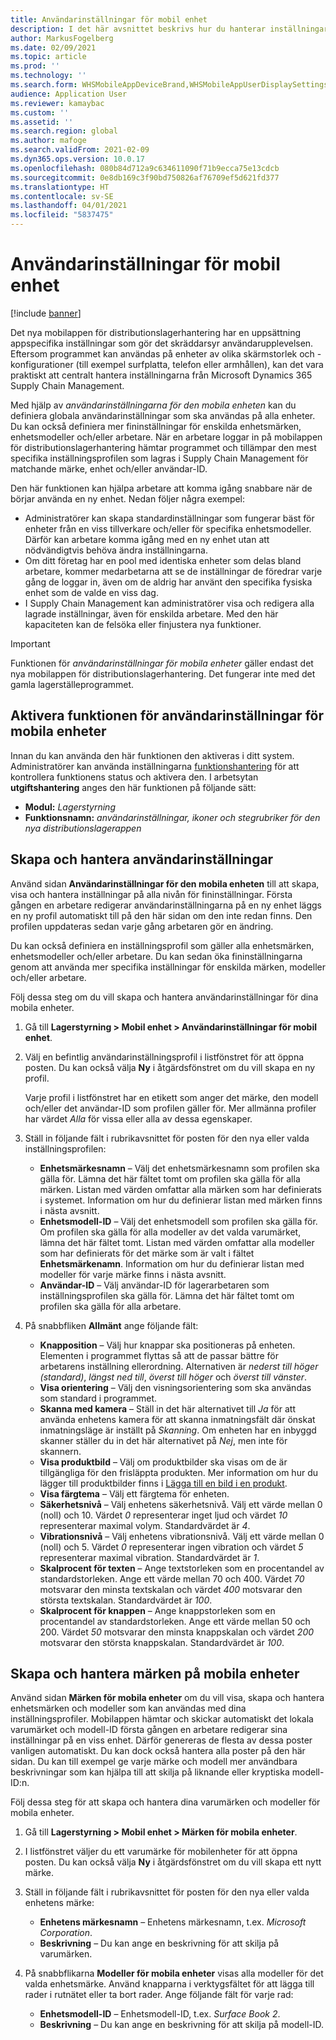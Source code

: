 ```yaml
---
title: Användarinställningar för mobil enhet
description: I det här avsnittet beskrivs hur du hanterar inställningar för mobila enheter för lagerarbetare.
author: MarkusFogelberg
ms.date: 02/09/2021
ms.topic: article
ms.prod: ''
ms.technology: ''
ms.search.form: WHSMobileAppDeviceBrand,WHSMobileAppUserDisplaySettings
audience: Application User
ms.reviewer: kamaybac
ms.custom: ''
ms.assetid: ''
ms.search.region: global
ms.author: mafoge
ms.search.validFrom: 2021-02-09
ms.dyn365.ops.version: 10.0.17
ms.openlocfilehash: 080b84d712a9c634611090f71b9ecca75e13cdcb
ms.sourcegitcommit: 0e8db169c3f90bd750826af76709ef5d621fd377
ms.translationtype: HT
ms.contentlocale: sv-SE
ms.lasthandoff: 04/01/2021
ms.locfileid: "5837475"
---
```

# <a name="mobile-device-user-settings"></a>Användarinställningar för mobil enhet

[!include [banner](../../includes/banner.md)]

Det nya mobilappen för distributionslagerhantering har en uppsättning appspecifika inställningar som gör det skräddarsyr användarupplevelsen. Eftersom programmet kan användas på enheter av olika skärmstorlek och -konfigurationer (till exempel surfplatta, telefon eller armhållen), kan det vara praktiskt att centralt hantera inställningarna från Microsoft Dynamics 365 Supply Chain Management.

Med hjälp av *användarinställningarna för den mobila enheten* kan du definiera globala användarinställningar som ska användas på alla enheter. Du kan också definiera mer fininställningar för enskilda enhetsmärken, enhetsmodeller och/eller arbetare. När en arbetare loggar in på mobilappen för distributionslagerhantering hämtar programmet och tillämpar den mest specifika inställningsprofilen som lagras i Supply Chain Management för matchande märke, enhet och/eller användar-ID.

Den här funktionen kan hjälpa arbetare att komma igång snabbare när de börjar använda en ny enhet. Nedan följer några exempel:

- Administratörer kan skapa standardinställningar som fungerar bäst för enheter från en viss tillverkare och/eller för specifika enhetsmodeller. Därför kan arbetare komma igång med en ny enhet utan att nödvändigtvis behöva ändra inställningarna.
- Om ditt företag har en pool med identiska enheter som delas bland arbetare, kommer medarbetarna att se de inställningar de föredrar varje gång de loggar in, även om de aldrig har använt den specifika fysiska enhet som de valde en viss dag.
- I Supply Chain Management kan administratörer visa och redigera alla lagrade inställningar, även för enskilda arbetare. Med den här kapaciteten kan de felsöka eller finjustera nya funktioner.

> [!IMPORTANT]
> Funktionen för *användarinställningar för mobila enheter* gäller endast det nya mobilappen för distributionslagerhantering. Det fungerar inte med det gamla lagerställeprogrammet.

## <a name="turn-on-the-mobile-device-user-settings-feature"></a>Aktivera funktionen för användarinställningar för mobila enheter

Innan du kan använda den här funktionen den aktiveras i ditt system. Administratörer kan använda inställningarna [funktionshantering](../../fin-ops-core/fin-ops/get-started/feature-management/feature-management-overview.md) för att kontrollera funktionens status och aktivera den. I arbetsytan **utgiftshantering** anges den här funktionen på följande sätt:

- **Modul:** *Lagerstyrning*
- **Funktionsnamn:** *användarinställningar, ikoner och stegrubriker för den nya distributionslagerappen*

## <a name="create-and-manage-user-settings"></a>Skapa och hantera användarinställningar

Använd sidan **Användarinställningar för den mobila enheten** till att skapa, visa och hantera inställningar på alla nivån för fininställningar. Första gången en arbetare redigerar användarinställningarna på en ny enhet läggs en ny profil automatiskt till på den här sidan om den inte redan finns. Den profilen uppdateras sedan varje gång arbetaren gör en ändring.

Du kan också definiera en inställningsprofil som gäller alla enhetsmärken, enhetsmodeller och/eller arbetare. Du kan sedan öka fininställningarna genom att använda mer specifika inställningar för enskilda märken, modeller och/eller arbetare.

Följ dessa steg om du vill skapa och hantera användarinställningar för dina mobila enheter.

1. Gå till **Lagerstyrning \> Mobil enhet \> Användarinställningar för mobil enhet**.
1. Välj en befintlig användarinställningsprofil i listfönstret för att öppna posten. Du kan också välja **Ny** i åtgärdsfönstret om du vill skapa en ny profil.

    Varje profil i listfönstret har en etikett som anger det märke, den modell och/eller det användar-ID som profilen gäller för. Mer allmänna profiler har värdet *Alla* för vissa eller alla av dessa egenskaper.

1. Ställ in följande fält i rubrikavsnittet för posten för den nya eller valda inställningsprofilen:

    - **Enhetsmärkesnamn** – Välj det enhetsmärkesnamn som profilen ska gälla för. Lämna det här fältet tomt om profilen ska gälla för alla märken. Listan med värden omfattar alla märken som har definierats i systemet. Information om hur du definierar listan med märken finns i nästa avsnitt.
    - **Enhetsmodell-ID** – Välj det enhetsmodell som profilen ska gälla för. Om profilen ska gälla för alla modeller av det valda varumärket, lämna det här fältet tomt. Listan med värden omfattar alla modeller som har definierats för det märke som är valt i fältet **Enhetsmärkenamn**. Information om hur du definierar listan med modeller för varje märke finns i nästa avsnitt.
    - **Användar-ID** – Välj användar-ID för lagerarbetaren som inställningsprofilen ska gälla för. Lämna det här fältet tomt om profilen ska gälla för alla arbetare.

1. På snabbfliken **Allmänt** ange följande fält:

    - **Knapposition** – Välj hur knappar ska positioneras på enheten. Elementen i programmet flyttas så att de passar bättre för arbetarens inställning ellerordning. Alternativen är *nederst till höger (standard)*, *längst ned till*, *överst till höger* och *överst till vänster*.
    - **Visa orientering** – Välj den visningsorientering som ska användas som standard i programmet.
    - **Skanna med kamera** – Ställ in det här alternativet till *Ja* för att använda enhetens kamera för att skanna inmatningsfält där önskat inmatningsläge är inställt på *Skanning*. Om enheten har en inbyggd skanner ställer du in det här alternativet på *Nej*, men inte för skannern.
    - **Visa produktbild** – Välj om produktbilder ska visas om de är tillgängliga för den frisläppta produkten. Mer information om hur du lägger till produktbilder finns i [Lägga till en bild i en produkt](../pim/tasks/add-image-product.md).
    - **Visa färgtema** – Välj ett färgtema för enheten.
    - **Säkerhetsnivå** – Välj enhetens säkerhetsnivå. Välj ett värde mellan 0 (noll) och 10. Värdet *0* representerar inget ljud och värdet *10* representerar maximal volym. Standardvärdet är *4*.
    - **Vibrationsnivå** – Välj enhetens vibrationsnivå. Välj ett värde mellan 0 (noll) och 5. Värdet *0* representerar ingen vibration och värdet *5* representerar maximal vibration. Standardvärdet är *1*.
    - **Skalprocent för texten** – Ange textstorleken som en procentandel av standardstorleken. Ange ett värde mellan 70 och 400. Värdet *70* motsvarar den minsta textskalan och värdet *400* motsvarar den största textskalan. Standardvärdet är *100*.
    - **Skalprocent för knappen** – Ange knappstorleken som en procentandel av standardstorleken. Ange ett värde mellan 50 och 200. Värdet *50* motsvarar den minsta knappskalan och värdet *200* motsvarar den största knappskalan. Standardvärdet är *100*.

## <a name="create-and-manage-mobile-device-brands"></a>Skapa och hantera märken på mobila enheter

Använd sidan **Märken för mobila enheter** om du vill visa, skapa och hantera enhetsmärken och modeller som kan användas med dina inställningsprofiler. Mobilappen hämtar och skickar automatiskt det lokala varumärket och modell-ID första gången en arbetare redigerar sina inställningar på en viss enhet. Därför genereras de flesta av dessa poster vanligen automatiskt. Du kan dock också hantera alla poster på den här sidan. Du kan till exempel ge varje märke och modell mer användbara beskrivningar som kan hjälpa till att skilja på liknande eller kryptiska modell-ID:n.

Följ dessa steg för att skapa och hantera dina varumärken och modeller för mobila enheter.

1. Gå till **Lagerstyrning \> Mobil enhet \> Märken för mobila enheter**.
1. I listfönstret väljer du ett varumärke för mobilenheter för att öppna posten. Du kan också välja **Ny** i åtgärdsfönstret om du vill skapa ett nytt märke.
1. Ställ in följande fält i rubrikavsnittet för posten för den nya eller valda enhetens märke:

    - **Enhetens märkesnamn** – Enhetens märkesnamn, t.ex. *Microsoft Corporation*.
    - **Beskrivning** – Du kan ange en beskrivning för att skilja på varumärken.

1. På snabbflikarna **Modeller för mobila enheter** visas alla modeller för det valda enhetsmärke. Använd knapparna i verktygsfältet för att lägga till rader i rutnätet eller ta bort rader. Ange följande fält för varje rad:

    - **Enhetsmodell-ID** – Enhetsmodell-ID, t.ex. *Surface Book 2*.
    - **Beskrivning** – Du kan ange en beskrivning för att skilja på modell-ID.
